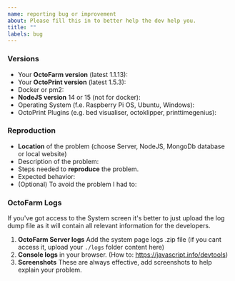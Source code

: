 ```yaml
---
name: reporting bug or improvement
about: Please fill this in to better help the dev help you.
title: ""
labels: bug
---
```


### Versions

* Your **OctoFarm version** (latest 1.1.13):
* Your **OctoPrint version** (latest 1.5.3):
* Docker or pm2:
* **NodeJS version** 14 or 15 (not for docker):
* Operating System (f.e. Raspberry Pi OS, Ubuntu, Windows):
* OctoPrint Plugins (e.g. bed visualiser, octoklipper, printtimegenius): 

### Reproduction

* **Location** of the problem (choose Server, NodeJS, MongoDb database or local website)
* Description of the problem:
* Steps needed to **reproduce** the problem.
* Expected behavior:
* (Optional) To avoid the problem I had to:

### OctoFarm Logs

If you've got access to the System screen it's better to just upload the log dump file as it will
contain all relevant information for the developers.

1) **OctoFarm Server logs** Add the system page logs .zip file (if you cant access it, upload your `./logs` folder content here)
2) **Console logs** in your browser.
   (How to: https://javascript.info/devtools)
3) **Screenshots**
   These are always effective, add screenshots to help explain your problem.

